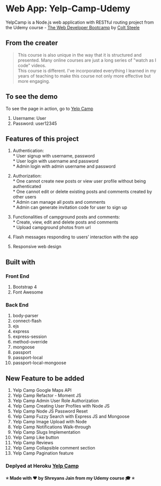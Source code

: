 # Web App: Yelp-Camp-Udemy
YelpCamp is a Node.js web application with RESTful routing project from the Udemy course - [The Web Developer Bootcamp](https://www.udemy.com/course/the-web-developer-bootcamp/) by [Colt Steele](https://www.udemy.com/user/coltsteele/)

  ## From the creater
  >This course is also unique in the way that it is structured and presented. Many online courses are just a long series of "watch as I code" videos.  
  >This course is different. I've incorporated everything I learned in my years of teaching to make this course not only more effective but more engaging.

## To see the demo
To see the page in action, go to [Yelp Camp](https://peaceful-reaches-73403.herokuapp.com/)
1. Username: User
2. Password: user12345

## Features of this project
  1. Authentication:<br>
    * User signup with username, password<br> 
    * User login with username and password <br>
    * Admin login with admin username and password <br> 

  2. Authorization:<br>
    * One cannot create new posts or view user profile without being authenticated<br>
    * One cannot edit or delete existing posts and comments created by other users<br>
    * Admin can manage all posts and comments<br>
    * Admin can generate invitation code for user to sign up<br>

  3. Functionalities of campground posts and comments:<br>
    * Create, view, edit and delete posts and comments<br>
    * Upload campground photos from url

  4. Flash messages responding to users’ interaction with the app
  5. Responsive web design

## Built with
  ### Front End
  1. Bootstrap 4
  2. Font Awesome
  ### Back End
  1. body-parser
  2. connect-flash
  3. ejs
  4. express
  5. express-session
  6. method-override
  7. mongoose
  8. passport
  9. passport-local
  10. passport-local-mongoose

## New Feature to be added
1. Yelp Camp Google Maps API 
2. Yelp Camp Refactor - Moment JS
3. Yelp Camp Admin User Role Authorization
4. Yelp Camp Creating User Profiles with Node JS
5. Yelp Camp Node JS Password Reset
6. Yelp Camp Fuzzy Search with Express JS and Mongoose
7. Yelp Camp Image Upload with Node
8. Yelp Camp Notifications Walk-through
9. Yelp Camp Slugs Implementation
10. Yelp Camp Like button
11. Yelp Camp Reviews
12. Yelp Camp Collapsible comment section
13. Yelp Camp Pagination feature

### Deplyed at Heroku [Yelp Camp](https://peaceful-reaches-73403.herokuapp.com/)

#### :star: Made with :heart: by Shreyans Jain from my Udemy course :mortar_board: :star:
